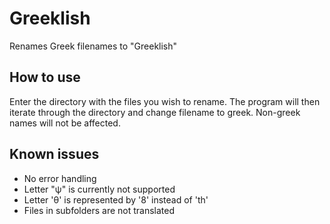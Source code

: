 # Greeklish
Renames Greek filenames to "Greeklish"

## How to use
Enter the directory with the files you wish to rename. The program will then iterate through the directory
and change filename to greek. Non-greek names will not be affected.

## Known issues
* No error handling	
* Letter "ψ" is currently not supported
* Letter 'θ' is represented by '8' instead of 'th'
* Files in subfolders are not translated



